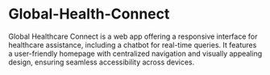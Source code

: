 # Global-Health-Connect
Global Healthcare Connect is a web app offering a responsive interface for healthcare assistance, including a chatbot for real-time queries. It features a user-friendly homepage with centralized navigation and visually appealing design, ensuring seamless accessibility across devices.
